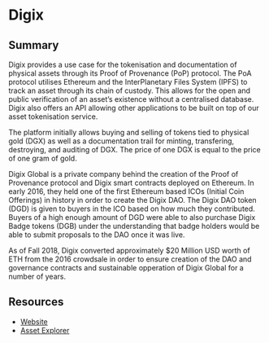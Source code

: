 # Digix

## Summary

Digix provides a use case for the tokenisation and documentation of physical assets through its Proof of Provenance (PoP) protocol. The PoA protocol utilises Ethereum and the InterPlanetary Files System (IPFS) to track an asset through its chain of custody. This allows for the open and public verification of an asset’s existence without a centralised database. Digix also offers an API allowing other applications to be built on top of our asset tokenisation service.

The platform initially allows buying and selling of tokens tied to physical gold (DGX) as well as a documentation trail for minting, transfering, destroying, and auditing of DGX. The price of one DGX is equal to the price of one gram of gold.

Digix Global is a private company behind the creation of the Proof of Provenance protocol and Digix smart contracts deployed on Ethereum. In early 2016, they held one of the first Ethereum based ICOs (Initial Coin Offerings) in history in order to create the Digix DAO. The Digix DAO token (DGD) is given to buyers in the ICO based on how much they contributed. Buyers of a high enough amount of DGD were able to also purchase Digix Badge tokens (DGB) under the understanding that badge holders would be able to submit proposals to the DAO once it was live.

As of Fall 2018, Digix converted approximately $20 Million USD worth of ETH from the 2016 crowdsale in order to ensure creation of the DAO and governance contracts and sustainable opperation of Digix Global for a number of years.

## Resources

* [Website](https://digix.global/)
* [Asset Explorer](https://digix.global/app/#/provenance/assets-explorer/assets-list)
